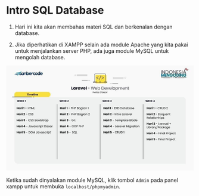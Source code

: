 # Intro SQL Database 

1. Hari ini kita akan membahas materi SQL dan berkenalan dengan database.

2. Jika diperhatikan di XAMPP selain ada module Apache yang kita pakai untuk menjalankan server PHP, ada juga module MySQL untuk mengolah database.
  
  ![XAMPP Control Panel v3.2.4](https://github.com/miftanurfarid/Laravel_Web_Development/blob/master/pict/photo_2020-08-24_23-15-18.jpg "XAMPP Control Panel")

  Ketika sudah dinyalakan module MySQL, klik tombol `Admin` pada panel xampp untuk membuka `localhost/phpmyadmin`.